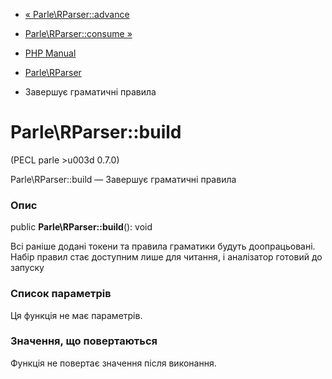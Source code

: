 - [« Parle\RParser::advance](parle-rparser.advance.md)
- [Parle\RParser::consume »](parle-rparser.consume.md)

- [PHP Manual](index.md)
- [Parle\RParser](class.parle-rparser.md)
- Завершує граматичні правила

# Parle\RParser::build

(PECL parle \>u003d 0.7.0)

Parle\RParser::build — Завершує граматичні правила

### Опис

public **Parle\RParser::build**(): void

Всі раніше додані токени та правила граматики будуть доопрацьовані.
Набір правил стає доступним лише для читання, і аналізатор готовий
до запуску

### Список параметрів

Ця функція не має параметрів.

### Значення, що повертаються

Функція не повертає значення після виконання.
